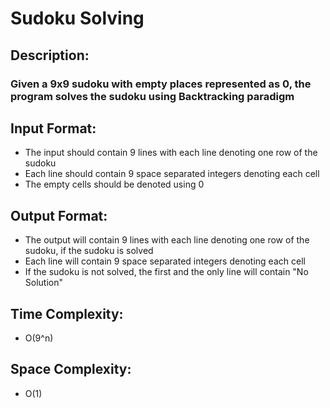 # Sudoku Solving
## Description:
### Given a 9x9 sudoku with empty places represented as 0, the program solves the sudoku using Backtracking paradigm
## Input Format:
* The input should contain 9 lines with each line denoting one row of the sudoku
* Each line should contain 9 space separated integers denoting each cell
* The empty cells should be denoted using 0
## Output Format:
* The output will contain 9 lines with each line denoting one row of the sudoku, if the sudoku is solved
* Each line will contain 9 space separated integers denoting each cell
* If the sudoku is not solved, the first and the only line will contain "No Solution" 
## Time Complexity: 
* O(9^n)
## Space Complexity: 
* O(1)